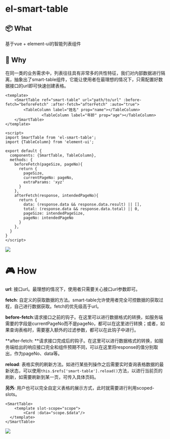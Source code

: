 # el-smart-table

## 📦 What

基于vue + element-ui的智能列表组件

## 🚀 Why

在同一类的业务需求中，列表往往具有非常多的共性特征，我们对内部数据进行隔离，抽象出了smart-table组件，它能让使用者在最理想的情况下，只需配置好数据接口的url即可快速创建表格。

```vue
<template>
    <SmartTable ref="smart-table" url="path/to/url" :before-fetch="beforeFetch" :after-fetch="afterFetch" :auto="true">
        <TableColumn label="姓名" prop="name"></TableColumn>
				<TableColumn label="年龄" prop="age"></TableColumn>
    </SmartTable>
</template>

<script>
import SmartTable from 'el-smart-table';
import {TableColumn} from 'element-ui';

export default {
  components: {SmartTable, TableColumn},
  methods: {
    beforeFetch(pageSize, pageNo){
      return {
        pageSize,
        currentPageNo: pageNo,
        extraParams: 'xyz'
      }
    },
    afterFetch(response, intendedPageNo){
      return {
        data: (response.data && response.data.result) || [],
        total: (response.data && response.data.total) || 0,
        pageSize: intendedPageSize,
        pageNo: intendedPageNo
      }
    },
  }
} 
</script>
```

![](https://i.imgur.com/K8tfA2L.jpg)

# 🎮 How

**url**: 接口url。最理想的情况下，使用者只需要关心接口url参数即可。

**fetch**: 自定义的获取数据的方法。smart-table允许使用者完全可控数据的获取过程，自己进行数据获取。fetch的优先级高于url。

**before-fetch**:请求接口之前的钩子。在这里可以进行数据格式的转换，如服务端需要的字段是currentPageNo而不是pageNo，都可以在这里进行转换；或者，如果查询表格时，需要塞入额外的过滤参数，都可以在此钩子中进行。

**after-fetch: **请求接口完成后的钩子。在这里可以进行数据格式的转换，如服务端给出的响应接口完全和组件预期不同，可以在这里将response的值分别取出，作为pageNo、data等。

**reload**: 表格实例的刷新方法。如进行某些列操作之后需要实时查询表格数据的最新状态，可以使用`this.$refs['smart-table'].reload()`方法，以进行当前页的刷新，如需要刷新到某一页，可传入具体页码。

**另外**: 用户也可以完全自定义表格的展示方式，此时就需要进行利用scoped-slots。

```vue
<SmartTable>
	<template slot-scope="scope">
		<Card :data="scope.$data"/>
  </template>
</SmartTable>
```

![](https://i.imgur.com/VZh3N3X.jpg)